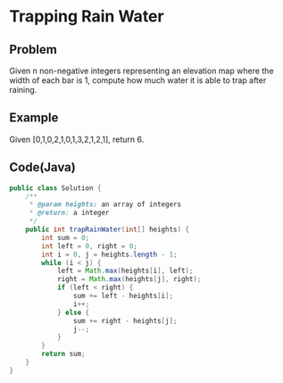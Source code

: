 Trapping Rain Water
===

## Problem

Given n non-negative integers representing an elevation map where the width of each bar is 1, compute how much water it is able to trap after raining.



## Example

Given [0,1,0,2,1,0,1,3,2,1,2,1], return 6.

Code(Java)
----------

```java
public class Solution {
    /**
     * @param heights: an array of integers
     * @return: a integer
     */
    public int trapRainWater(int[] heights) {
        int sum = 0;
        int left = 0, right = 0;
        int i = 0, j = heights.length - 1;
        while (i < j) {
            left = Math.max(heights[i], left);
            right = Math.max(heights[j], right);
            if (left < right) {
                sum += left - heights[i];
                i++;
            } else {
                sum += right - heights[j];
                j--;
            }
        }
        return sum;
    }
}
```